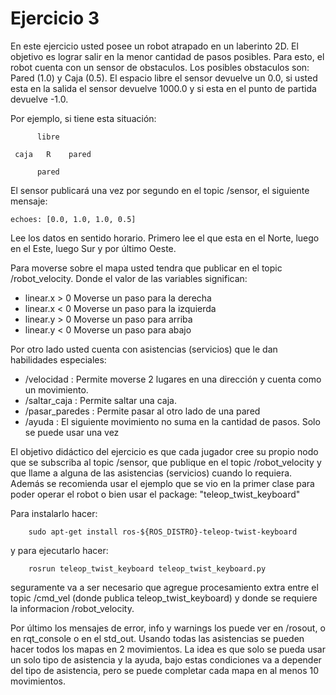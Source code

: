 # Ejercicio 3
En este ejercicio usted posee un robot atrapado en un laberinto 2D. El objetivo es lograr salir en la menor cantidad de pasos posibles.
Para esto, el robot cuenta con un sensor de obstaculos. Los posibles obstaculos son: Pared (1.0) y Caja (0.5). El espacio libre el sensor devuelve un 0.0, 
si usted esta en la salida el sensor devuelve 1000.0 y si esta en el punto de partida devuelve -1.0. 

Por ejemplo, si tiene esta situación:
     
          libre

     caja   R    pared

          pared
          
El sensor publicará una vez por segundo en el topic /sensor, el siguiente mensaje:

    echoes: [0.0, 1.0, 1.0, 0.5]

Lee los datos en sentido horario. Primero lee el que esta en el Norte, luego en el Este, luego Sur y por último Oeste.

Para moverse sobre el mapa usted tendra que publicar en el topic /robot_velocity. Donde el valor de las variables significan:
- linear.x > 0 Moverse un paso para la derecha
- linear.x <  0 Moverse un paso para la izquierda
- linear.y > 0 Moverse un paso para arriba
- linear.y <  0 Moverse un paso para abajo


Por otro lado usted cuenta con asistencias (servicios) que le dan habilidades especiales:
- /velocidad : Permite moverse 2 lugares en una dirección y cuenta como un movimiento.
- /saltar_caja : Permite saltar una caja.
- /pasar_paredes :  Permite pasar al otro lado de una pared
- /ayuda : El siguiente movimiento no suma en la cantidad de pasos. Solo se puede usar una vez

El objetivo didáctico del ejercicio es que cada jugador cree su propio nodo que se subscriba al topic /sensor, que publique en el topic /robot_velocity y que llame a alguna de las asistencias (servicios) cuando lo requiera.
Además se recomienda usar el ejemplo que se vio en la primer clase para poder operar el robot o bien usar el package: "teleop_twist_keyboard"

Para instalarlo hacer:
        
        sudo apt-get install ros-${ROS_DISTRO}-teleop-twist-keyboard
        
y para ejecutarlo hacer:

        rosrun teleop_twist_keyboard teleop_twist_keyboard.py
        
seguramente va a ser necesario que agregue procesamiento extra entre el topic /cmd_vel (donde publica teleop_twist_keyboard) y donde se requiere la informacion /robot_velocity.

Por último los mensajes de error, info y warnings los puede ver en /rosout, o en rqt_console o en el std_out. Usando todas las asistencias se pueden hacer todos los mapas
en 2 movimientos. La idea es que solo se pueda usar un solo tipo de asistencia y la ayuda, bajo estas condiciones va a depender del tipo de asistencia, pero se puede completar cada mapa en al menos 10 movimientos.

    
